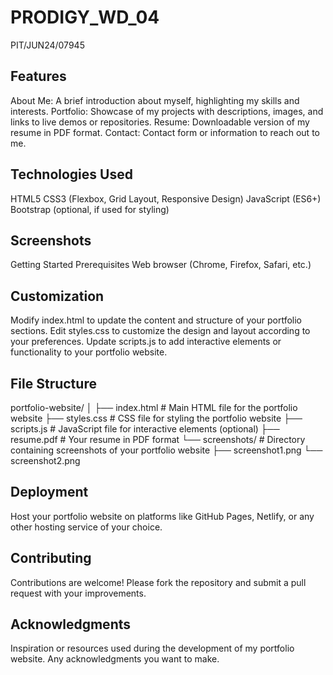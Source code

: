 # PRODIGY_WD_04
PIT/JUN24/07945


## Features
About Me: A brief introduction about myself, highlighting my skills and interests.
Portfolio: Showcase of my projects with descriptions, images, and links to live demos or repositories.
Resume: Downloadable version of my resume in PDF format.
Contact: Contact form or information to reach out to me.
## Technologies Used
HTML5
CSS3 (Flexbox, Grid Layout, Responsive Design)
JavaScript (ES6+)
Bootstrap (optional, if used for styling)
## Screenshots
Getting Started
Prerequisites
Web browser (Chrome, Firefox, Safari, etc.)
## Customization
Modify index.html to update the content and structure of your portfolio sections.
Edit styles.css to customize the design and layout according to your preferences.
Update scripts.js to add interactive elements or functionality to your portfolio website.
## File Structure
portfolio-website/
│
├── index.html         # Main HTML file for the portfolio website
├── styles.css         # CSS file for styling the portfolio website
├── scripts.js         # JavaScript file for interactive elements (optional)
├── resume.pdf         # Your resume in PDF format
└── screenshots/       # Directory containing screenshots of your portfolio website
    ├── screenshot1.png
    └── screenshot2.png
## Deployment
Host your portfolio website on platforms like GitHub Pages, Netlify, or any other hosting service of your choice.
## Contributing
Contributions are welcome! Please fork the repository and submit a pull request with your improvements.
## Acknowledgments
Inspiration or resources used during the development of my portfolio website.
Any acknowledgments you want to make.
